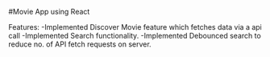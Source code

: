 #Movie App using React

Features:
-Implemented Discover Movie feature which fetches data via a api call
-Implemented Search functionality.
-Implemented Debounced search to reduce no. of API fetch requests on server.
